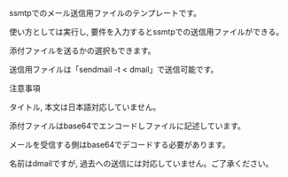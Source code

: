 ssmtpでのメール送信用ファイルのテンプレートです。

使い方としては実行し, 要件を入力するとssmtpでの送信用ファイルができる。

添付ファイルを送るかの選択もできます。

送信用ファイルは「sendmail -t < dmail」で送信可能です。

注意事項

タイトル, 本文は日本語対応していません。

添付ファイルはbase64でエンコードしファイルに記述しています。

メールを受信する側はbase64でデコードする必要があります。

名前はdmailですが, 過去への送信には対応していません。ご了承ください。